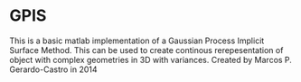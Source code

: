 # GPIS
This is a basic matlab implementation of a Gaussian Process Implicit Surface Method. This can be used to create continous rerepesentation of object with complex geometries in 3D with variances. 
Created by Marcos P. Gerardo-Castro in 2014
